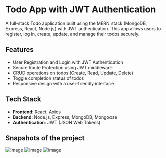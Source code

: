 # Todo App with JWT Authentication

A full-stack Todo application built using the MERN stack (MongoDB, Express, React, Node.js) with JWT authentication. This app allows users to register, log in, create, update, and manage their todos securely.

## Features

- User Registration and Login with JWT Authentication
- Secure Route Protection using JWT middleware
- CRUD operations on todos (Create, Read, Update, Delete)
- Toggle completion status of todos
- Responsive design with a user-friendly interface

## Tech Stack

- **Frontend**: React, Axios
- **Backend**: Node.js, Express, MongoDB, Mongoose
- **Authentication**: JWT (JSON Web Tokens)

## Snapshots of the project
![image](https://github.com/user-attachments/assets/8f595fad-446a-4379-b88b-5ba5154d98f1)
![image](https://github.com/user-attachments/assets/4e1306dd-7106-44e8-b6e3-267a2396b2f0)
![image](https://github.com/user-attachments/assets/a0c5bd54-f90e-4d37-b600-1bf1f68d4ddd)
